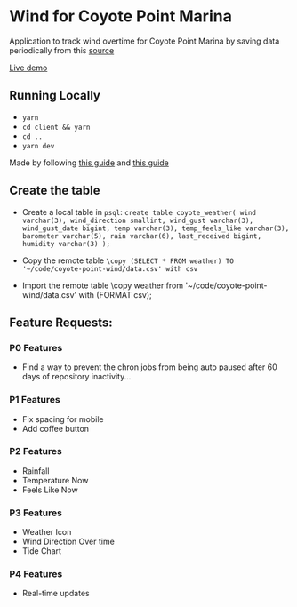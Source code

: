 # Wind for Coyote Point Marina
Application to track wind overtime for Coyote Point Marina by saving data periodically from this [source](https://parks.smcgov.org/weather-coyote-point-marina)

[Live demo](http://coyote-point.asametrical.com/)

## Running Locally
- `yarn`
- `cd client && yarn`
- `cd ..`
- `yarn dev`

Made by following [this guide](https://www.freecodecamp.org/news/how-to-make-create-react-app-work-with-a-node-backend-api-7c5c48acb1b0/)
and [this guide](https://blog.logrocket.com/nodejs-expressjs-postgresql-crud-rest-api-example/)

## Create the table
- Create a local table in `psql`:
`create table coyote_weather(
  wind varchar(3),
  wind_direction smallint,
  wind_gust varchar(3),
  wind_gust_date bigint,
  temp varchar(3),
  temp_feels_like varchar(3),
  barometer varchar(5),
  rain varchar(6),
  last_received bigint,
  humidity varchar(3)
);`

- Copy the remote table
`\copy (SELECT * FROM weather) TO '~/code/coyote-point-wind/data.csv' with csv`

- Import the remote table
\copy weather from '~/code/coyote-point-wind/data.csv' with (FORMAT csv);

## Feature Requests:

### P0 Features
- Find a way to prevent the chron jobs from being auto paused after 60 days of repository inactivity...

### P1 Features
- Fix spacing for mobile
- Add coffee button

### P2 Features
- Rainfall
- Temperature Now
- Feels Like Now

### P3 Features
- Weather Icon
- Wind Direction Over time
- Tide Chart

### P4 Features
- Real-time updates


